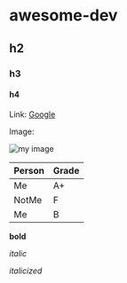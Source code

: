 # awesome-dev
## h2
### h3
#### h4

Link:
[Google](https://www.google.com)


Image:

![my image](./image/cat.jpg)



| Person | Grade |
| ------ | ----- |
| Me     | A+    |
| NotMe  | F     |
| Me     | B     |

**bold**

*italic*

_italicized_
